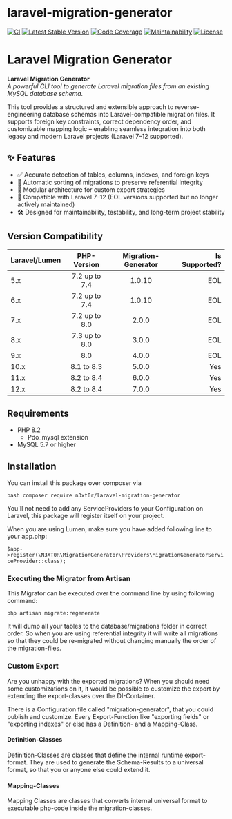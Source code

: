# laravel-migration-generator

[![CI](https://github.com/N3XT0R/laravel-migration-generator/actions/workflows/ci.yml/badge.svg)](https://github.com/N3XT0R/laravel-migration-generator/actions/workflows/ci.yml)
[![Latest Stable Version](https://poser.pugx.org/n3xt0r/laravel-migration-generator/v/stable)](https://packagist.org/packages/n3xt0r/laravel-migration-generator)
[![Code Coverage](https://qlty.sh/badges/dafd3f82-6646-47ae-a73e-3007d27fd67d/test_coverage.svg)](https://qlty.sh/gh/N3XT0R/projects/laravel-migration-generator)
[![Maintainability](https://qlty.sh/badges/dafd3f82-6646-47ae-a73e-3007d27fd67d/maintainability.svg)](https://qlty.sh/gh/N3XT0R/projects/laravel-migration-generator)
[![License](https://poser.pugx.org/n3xt0r/laravel-migration-generator/license)](https://packagist.org/packages/n3xt0r/laravel-migration-generator)

# Laravel Migration Generator

**Laravel Migration Generator**  
_A powerful CLI tool to generate Laravel migration files from an existing MySQL database schema._

This tool provides a structured and extensible approach to reverse-engineering database schemas into Laravel-compatible
migration files. It supports foreign key constraints, correct dependency order, and customizable mapping logic –
enabling seamless integration into both legacy and modern Laravel projects (Laravel 7–12 supported).

## ✨ Features

- ✅ Accurate detection of tables, columns, indexes, and foreign keys
- 🔄 Automatic sorting of migrations to preserve referential integrity
- 🧱 Modular architecture for custom export strategies
- 🧩 Compatible with Laravel 7–12 (EOL versions supported but no longer actively maintained)
- 🛠 Designed for maintainability, testability, and long-term project stability

## Version Compatibility

| Laravel/Lumen |  PHP-Version  | Migration-Generator | Is Supported? |
|---------------|:-------------:|:-------------------:|--------------:|
| 5.x           | 7.2 up to 7.4 |       1.0.10        |           EOL |
| 6.x           | 7.2 up to 7.4 |       1.0.10        |           EOL |
| 7.x           | 7.2 up to 8.0 |        2.0.0        |           EOL |
| 8.x           | 7.3 up to 8.0 |        3.0.0        |           EOL |
| 9.x           |      8.0      |        4.0.0        |           EOL |
| 10.x          |  8.1 to 8.3   |        5.0.0        |           Yes |
| 11.x          |  8.2 to 8.4   |        6.0.0        |           Yes |
| 12.x          |  8.2 to 8.4   |        7.0.0        |           Yes |

## Requirements

- PHP 8.2
    - Pdo_mysql extension
- MySQL 5.7 or higher

## Installation

You can install this package over composer via

``bash
composer require n3xt0r/laravel-migration-generator
``

You`ll not need to add any ServiceProviders to your Configuration on Laravel,
this package will register itself on your project.

When you are using Lumen, make sure you have added following line to your app.php:

``
$app->register(\N3XT0R\MigrationGenerator\Providers\MigrationGeneratorServiceProvider::class);
``

### Executing the Migrator from Artisan

This Migrator can be executed over the command line by using following command:

``
php artisan migrate:regenerate
``

It will dump all your tables to the database/migrations folder in correct order.
So when you are using referential integrity it will write all migrations so that they could be
re-migrated without changing manually the order of the migration-files.

### Custom Export

Are you unhappy with the exported migrations? When you should need some customizations on it,
it would be possible to customize the export by extending the export-classes over the DI-Container.

There is a Configuration file called "migration-generator", that you could publish and customize.
Every Export-Function like "exporting fields" or "exporting indexes" or else has a Definition- and a Mapping-Class.

#### Definition-Classes

Definition-Classes are classes that define the internal runtime export-format.
They are used to generate the Schema-Results to a universal format, so that you or anyone else could extend it.

#### Mapping-Classes

Mapping Classes are classes that converts internal universal format to executable php-code inside
the migration-classes.
